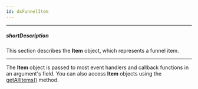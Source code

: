 ```yaml
---
id: dxFunnelItem
---
```

---
##### shortDescription
This section describes the **Item** object, which represents a funnel item.

---
The **Item** object is passed to most event handlers and callback functions in an argument's field. You can also access **Item** objects using the [getAllItems()](/api-reference/10%20UI%20Components/dxFunnel/3%20Methods/getAllItems().md '/Documentation/ApiReference/UI_Components/dxFunnel/Methods/#getAllItems') method.